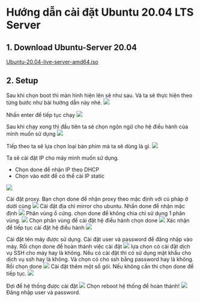 # Hướng dẫn cài đặt Ubuntu 20.04 LTS Server
## 1. Download Ubuntu-Server 20.04
[Ubuntu-20.04-live-server-amd64.iso](https://mirrors.bkns.vn/ubuntu-releases/20.04.1/ubuntu-20.04.1-live-server-amd64.iso)
## 2. Setup
Sau khi chọn boot thì màn hình hiện lên sẽ như sau. Và ta sẽ thực hiện theo từng bước như bài hướng dẫn này nhé.
 <img src="https://news.cloud365.vn/wp-content/uploads/2020/04/image-97.png">    

 Nhấn enter để tiếp tục chạy
  <img src="https://news.cloud365.vn/wp-content/uploads/2020/04/image-98.png">

Sau khi chạy xong thì đầu tiên ta sẽ chọn ngôn ngữ cho hệ điều hành của mình muốn sử dụng 
<img src="https://news.cloud365.vn/wp-content/uploads/2020/04/image-99.png">

Tiếp theo ta sẽ lựa chọn loại bàn phím mà ta sẽ dùng là gì.
<img src="https://news.cloud365.vn/wp-content/uploads/2020/04/image-100.png">

Ta sẽ cài đặt IP cho máy mình muốn sử dụng.
 - Chọn done để nhận IP theo DHCP
 - Chọn vào edit để có thể cài IP static
 <img src="https://news.cloud365.vn/wp-content/uploads/2020/04/image-101.png">

 Cài đặt proxy. Bạn chọn done để nhận proxy theo mặc định với cú pháp ở dưới cùng
 <img src="https://news.cloud365.vn/wp-content/uploads/2020/04/image-102.png">
 Cài đặt địa chỉ mirror cho ubuntu. Nhấn done để nhận mặc định
 <img src="https://news.cloud365.vn/wp-content/uploads/2020/04/image-103.png">
 Phân vùng ổ cứng. chọn done để không chia chỉ sử dụng 1 phân vùng.
 <img src="https://news.cloud365.vn/wp-content/uploads/2020/04/image-104.png">
 Chọn phân vùng để cài đặt hệ điều hành chọn done
 <img src="https://news.cloud365.vn/wp-content/uploads/2020/04/image-105.png">
  Xác nhận để tiếp tục cài đặt hệ điều hành
 <img src="https://news.cloud365.vn/wp-content/uploads/2020/04/image-106.png">

Cài đặt tên máy được sử dụng. Cài đặt user và password để đăng nhập vào máy. Rồi chọn done để hoàn thành việc cài đặt
 <img src="https://news.cloud365.vn/wp-content/uploads/2020/04/image-107.png">
 lựa chọn có cài đặt dịch vụ SSH cho máy hay là không. Nếu có cài đặt thì có sử dụng mật khẩu cho dịch vụ ssh hay là không. Và chọn có cho ssh bằng password hay là không. Rồi chọn done
  <img src="https://news.cloud365.vn/wp-content/uploads/2020/04/image-108.png">
Cài đặt thêm một số gói. Nếu không cần thì chọn done để tiếp tục.
 <img src="https://news.cloud365.vn/wp-content/uploads/2020/04/image-109.png">

 Đợi để hệ thống được cài đặt
 <img src="https://news.cloud365.vn/wp-content/uploads/2020/04/image-110.png">
 Chọn reboot hệ thống để hoàn thành!
 <img src="https://news.cloud365.vn/wp-content/uploads/2020/04/image-111.png">
 Đăng nhập user và password.
